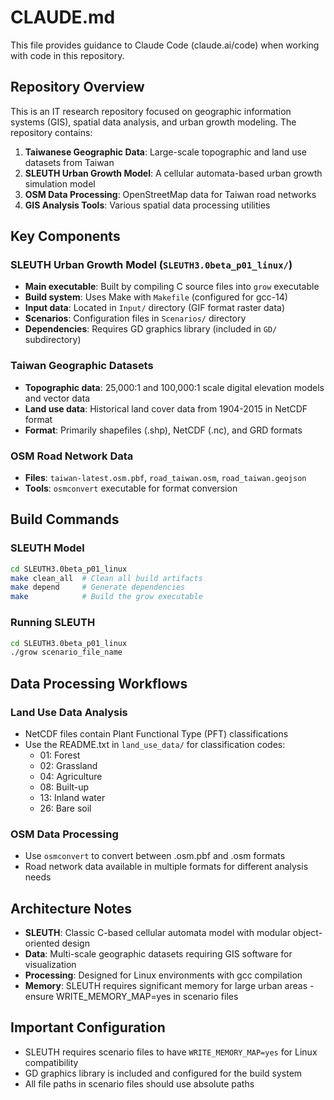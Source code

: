 # CLAUDE.md

This file provides guidance to Claude Code (claude.ai/code) when working with code in this repository.

## Repository Overview

This is an IT research repository focused on geographic information systems (GIS), spatial data analysis, and urban growth modeling. The repository contains:

1. **Taiwanese Geographic Data**: Large-scale topographic and land use datasets from Taiwan
2. **SLEUTH Urban Growth Model**: A cellular automata-based urban growth simulation model
3. **OSM Data Processing**: OpenStreetMap data for Taiwan road networks
4. **GIS Analysis Tools**: Various spatial data processing utilities

## Key Components

### SLEUTH Urban Growth Model (`SLEUTH3.0beta_p01_linux/`)
- **Main executable**: Built by compiling C source files into `grow` executable
- **Build system**: Uses Make with `Makefile` (configured for gcc-14)
- **Input data**: Located in `Input/` directory (GIF format raster data)
- **Scenarios**: Configuration files in `Scenarios/` directory
- **Dependencies**: Requires GD graphics library (included in `GD/` subdirectory)

### Taiwan Geographic Datasets
- **Topographic data**: 25,000:1 and 100,000:1 scale digital elevation models and vector data
- **Land use data**: Historical land cover data from 1904-2015 in NetCDF format
- **Format**: Primarily shapefiles (.shp), NetCDF (.nc), and GRD formats

### OSM Road Network Data
- **Files**: `taiwan-latest.osm.pbf`, `road_taiwan.osm`, `road_taiwan.geojson`  
- **Tools**: `osmconvert` executable for format conversion

## Build Commands

### SLEUTH Model
```bash
cd SLEUTH3.0beta_p01_linux
make clean_all  # Clean all build artifacts
make depend     # Generate dependencies
make            # Build the grow executable
```

### Running SLEUTH
```bash
cd SLEUTH3.0beta_p01_linux
./grow scenario_file_name
```

## Data Processing Workflows

### Land Use Data Analysis
- NetCDF files contain Plant Functional Type (PFT) classifications
- Use the README.txt in `land_use_data/` for classification codes:
  - 01: Forest
  - 02: Grassland  
  - 04: Agriculture
  - 08: Built-up
  - 13: Inland water
  - 26: Bare soil

### OSM Data Processing
- Use `osmconvert` to convert between .osm.pbf and .osm formats
- Road network data available in multiple formats for different analysis needs

## Architecture Notes

- **SLEUTH**: Classic C-based cellular automata model with modular object-oriented design
- **Data**: Multi-scale geographic datasets requiring GIS software for visualization
- **Processing**: Designed for Linux environments with gcc compilation
- **Memory**: SLEUTH requires significant memory for large urban areas - ensure WRITE_MEMORY_MAP=yes in scenario files

## Important Configuration

- SLEUTH requires scenario files to have `WRITE_MEMORY_MAP=yes` for Linux compatibility
- GD graphics library is included and configured for the build system
- All file paths in scenario files should use absolute paths